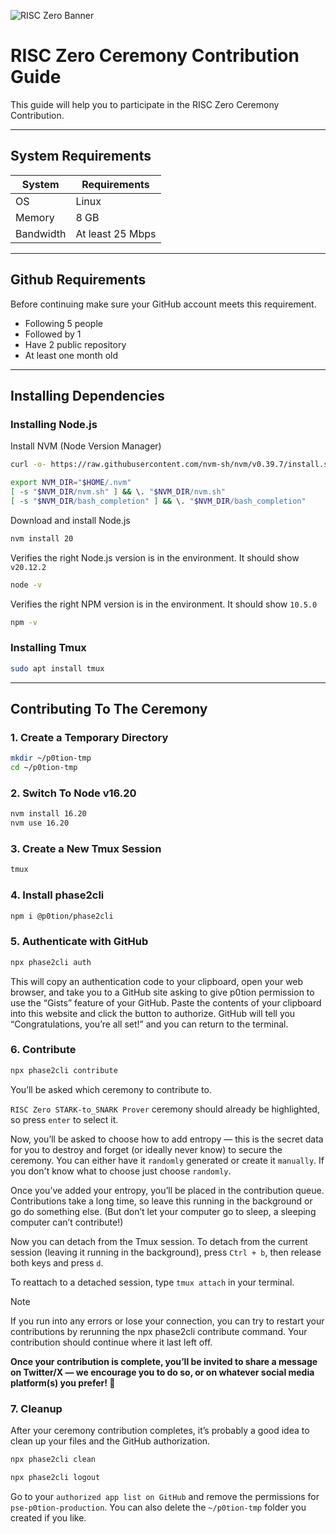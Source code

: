 ![RISC Zero Banner](https://github.com/BlockchainsHub/Testnet/assets/77204008/ee01db53-478b-4eb6-85ce-1bc532d46825)

# RISC Zero Ceremony Contribution Guide
This guide will help you to participate in the RISC Zero Ceremony Contribution.

-----------------------------------------------------------

## System Requirements
| System | Requirements |
|-|-
| OS | Linux |
| Memory | 8 GB |
| Bandwidth | At least 25 Mbps |

-----------------------------------------------------------

## Github Requirements
Before continuing make sure your GitHub account meets this requirement.
- Following 5 people
- Followed by 1 
- Have 2 public repository
- At least one month old

-----------------------------------------------------------

## Installing Dependencies
### Installing Node.js
Install NVM (Node Version Manager)
```bash
curl -o- https://raw.githubusercontent.com/nvm-sh/nvm/v0.39.7/install.sh | bash

export NVM_DIR="$HOME/.nvm"
[ -s "$NVM_DIR/nvm.sh" ] && \. "$NVM_DIR/nvm.sh"
[ -s "$NVM_DIR/bash_completion" ] && \. "$NVM_DIR/bash_completion"
```

Download and install Node.js
```bash
nvm install 20
```

Verifies the right Node.js version is in the environment. It should show `v20.12.2`
```bash
node -v
```

Verifies the right NPM version is in the environment. It should show `10.5.0`
```bash
npm -v
```

### Installing Tmux
```bash
sudo apt install tmux
```

-----------------------------------------------------------

## Contributing To The Ceremony
### 1. Create a Temporary Directory
```bash
mkdir ~/p0tion-tmp
cd ~/p0tion-tmp
```

### 2. Switch To Node v16.20
```bash
nvm install 16.20
nvm use 16.20
```

### 3. Create a New Tmux Session
```bash
tmux
```

### 4. Install phase2cli
```bash
npm i @p0tion/phase2cli
```

### 5. Authenticate with GitHub
```bash
npx phase2cli auth
```
This will copy an authentication code to your clipboard, open your web browser, and take you to a GitHub site asking to give p0tion permission to use the “Gists” feature of your GitHub. Paste the contents of your clipboard into this website and click the button to authorize. GitHub will tell you “Congratulations, you’re all set!” and you can return to the terminal.

### 6. Contribute
```bash
npx phase2cli contribute
```

You’ll be asked which ceremony to contribute to.

`RISC Zero STARK-to_SNARK Prover` ceremony should already be highlighted, so press `enter` to select it.

Now, you’ll be asked to choose how to add entropy — this is the secret data for you to destroy and forget (or ideally never know) to secure the ceremony. You can either have it `randomly` generated or create it `manually`. If you don't know what to choose just choose `randomly`.

Once you’ve added your entropy, you’ll be placed in the contribution queue. Contributions take a long time, so leave this running in the background or go do something else. (But don’t let your computer go to sleep, a sleeping computer can’t contribute!)

Now you can detach from the Tmux session. To detach from the current session (leaving it running in the background), press `Ctrl + b`, then release both keys and press `d`.

To reattach to a detached session, type `tmux attach` in your terminal.

> [!NOTE]
> ‍If you run into any errors or lose your connection, you can try to restart your contributions by rerunning the npx phase2cli contribute command. Your contribution should continue where it last left off.

**Once your contribution is complete, you’ll be invited to share a message on Twitter/X — we encourage you to do so, or on whatever social media platform(s) you prefer! 🎉**

### 7. Cleanup
After your ceremony contribution completes, it’s probably a good idea to clean up your files and the GitHub authorization.
```bash
npx phase2cli clean
```
```bash
npx phase2cli logout
```

Go to your `authorized app list on GitHub` and remove the permissions for `pse-p0tion-production`. You can also delete the `~/p0tion-tmp` folder you created if you like.
